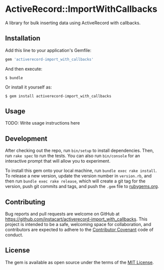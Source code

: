# ActiveRecord::ImportWithCallbacks

A library for bulk inserting data using ActiveRecord with callbacks.

## Installation

Add this line to your application's Gemfile:

```ruby
gem 'activerecord-import_with_callbacks'
```

And then execute:

    $ bundle

Or install it yourself as:

    $ gem install activerecord-import_with_callbacks

## Usage

TODO: Write usage instructions here

## Development

After checking out the repo, run `bin/setup` to install dependencies. Then, run
`rake spec` to run the tests. You can also run `bin/console` for an interactive
prompt that will allow you to experiment.

To install this gem onto your local machine, run `bundle exec rake install`. To
release a new version, update the version number in `version.rb`, and then run
`bundle exec rake release`, which will create a git tag for the version, push
git commits and tags, and push the `.gem` file to
[rubygems.org](https://rubygems.org).

## Contributing

Bug reports and pull requests are welcome on GitHub at
https://github.com/instacart/activerecord-import_with_callbacks. This project
is intended to be a safe, welcoming space for collaboration, and contributors
are expected to adhere to the [Contributor
Covenant](http://contributor-covenant.org) code of conduct.

## License

The gem is available as open source under the terms of the [MIT
License](http://opensource.org/licenses/MIT).
